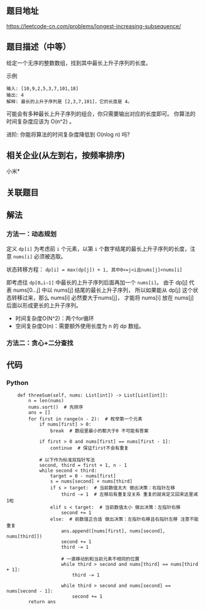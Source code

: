 ## 题目地址
<https://leetcode-cn.com/problems/longest-increasing-subsequence/>

## 题目描述（中等）

给定一个无序的整数数组，找到其中最长上升子序列的长度。

示例
```
输入: [10,9,2,5,3,7,101,18]
输出: 4 
解释: 最长的上升子序列是 [2,3,7,101]，它的长度是 4。
```

可能会有多种最长上升子序列的组合，你只需要输出对应的长度即可。
你算法的时间复杂度应该为 O(n^2) 。

进阶: 你能将算法的时间复杂度降低到 O(nlog n) 吗?



## 相关企业(从左到右，按频率排序)
小米*

## 关联题目

## 解法
### 方法一：动态规划
定义 `dp[i]` 为考虑前 `i` 个元素，以第 `i` 个数字结尾的最长上升子序列的长度，注意 `nums[i]` 必须被选取。

状态转移方程：
`dp[i] = max(dp[j]) + 1, 其中0<=j<i且nums[j]<nums[i]`

即考虑往 `dp[0…i−1]` 中最长的上升子序列后面再加一个 `nums[i]`。
由于 dp[j] 代表 nums[0…j] 中以 nums[j] 结尾的最长上升子序列，
所以如果能从 dp[j] 这个状态转移过来，那么 nums[i] 必然要大于nums[j]，
才能将 nums[i] 放在 nums[j] 后面以形成更长的上升子序列。

* 时间复杂度O(N^2)：两个for循环
* 空间复杂度O(n)：需要额外使用长度为 n 的 dp 数组。

### 方法二：贪心+二分查找



## 代码
### Python
```
    def threeSum(self, nums: List[int]) -> List[List[int]]:
        n = len(nums)
        nums.sort()  # 先排序
        ans = []
        for first in range(n - 2):  # 枚举第一个元素
            if nums[first] > 0:
                break  # 数组里最小的都大于0 不可能有答案

            if first > 0 and nums[first] == nums[first - 1]:
                continue  # 保证first不会有重复

            # 以下作为标准双指针写法
            second, third = first + 1, n - 1
            while second < third:
                target = 0 - nums[first]
                s = nums[second] + nums[third]
                if s > target:  # 当前数值太大 做出决策：右指针左移
                    third -= 1  # 左移后有重复没关系 重复的就肯定又回来这里减1啦
                elif s < target:  # 当前数值太小 做出决策：左指针右移
                    second += 1
                else:  # 前数值正合适 做出决策：左指针右移且右指针左移 注意不能重复
                    ans.append([nums[first], nums[second], nums[third]])
                    second += 1
                    third -= 1

                    # 一直移动到和当前元素不相同的位置
                    while third > second and nums[third] == nums[third + 1]:
                        third -= 1

                    while third > second and nums[second] == nums[second - 1]:
                        second += 1
        return ans
```